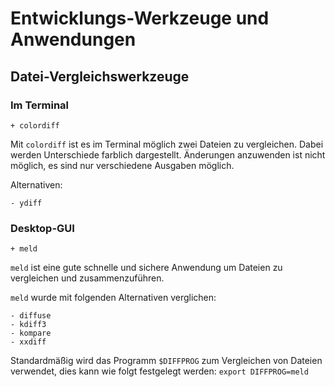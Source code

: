 # Entwicklungs-Werkzeuge und Anwendungen

## Datei-Vergleichswerkzeuge

### Im Terminal

    + colordiff 

Mit `colordiff` ist es im Terminal möglich zwei  Dateien zu vergleichen. Dabei werden Unterschiede farblich dargestellt. Änderungen anzuwenden ist nicht möglich, es sind nur verschiedene Ausgaben möglich.

Alternativen: 

    - ydiff

### Desktop-GUI

    + meld

`meld` ist eine gute schnelle und sichere Anwendung um Dateien zu vergleichen und zusammenzuführen. 

`meld` wurde mit folgenden Alternativen verglichen: 

    - diffuse
    - kdiff3
    - kompare
    - xxdiff


Standardmäßig wird das Programm `$DIFFPROG` zum Vergleichen von Dateien verwendet, dies kann wie folgt festgelegt werden:
`export DIFFPROG=meld`
